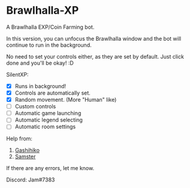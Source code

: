 # Brawlhalla-XP
A Brawlhalla EXP/Coin Farming bot.

In this version, you can unfocus the Brawlhalla window and the bot will continue to run in the background.

No need to set your controls either, as they are set by default. Just click done and you'll be okay! :D

SilentXP:
- [x] Runs in background!
- [x] Controls are automatically set.
- [x] Random movement. (More "Human" like)
- [ ] Custom controls
- [ ] Automatic game launching
- [ ] Automatic legend selecting
- [ ] Automatic room settings

Help from:
1. [Gashihiko](https://github.com/gashihiko)
2. [Samster](https://github.com/BrotherSamster)

If there are any errors, let me know.

Discord: Jam#7383
